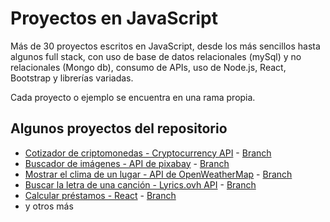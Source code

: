 # Proyectos en JavaScript 

Más de 30 proyectos escritos en JavaScript, desde los más sencillos hasta algunos full stack, con uso de base de datos  relacionales (mySql) y no relacionales (Mongo db), consumo de APIs, uso de Node.js, React, Bootstrap y  librerías variadas.

Cada proyecto  o ejemplo se encuentra en una rama propia.

## Algunos proyectos del repositorio

* [Cotizador de criptomonedas - Cryptocurrency API](https://cotizador-cripto-moneda.netlify.app/) - [Branch](https://github.com/hall9zeha/JavaScript-Projects/tree/CryptoCurrencyQuote)
* [Buscador de imágenes - API de pixabay](https://searching-pixabay-image.netlify.app/) - [Branch](https://github.com/hall9zeha/JavaScript-Projects/tree/ProyectPixabayApi)    
* [Mostrar el clima de un lugar - API de OpenWeatherMap](https://busca-el-clima.netlify.app/) - [Branch](https://github.com/hall9zeha/JavaScript-Projects/tree/ApiWeatherProyect)
* [Buscar la letra de una canción - Lyrics.ovh API](https://buscador-lyric-music.netlify.app/) - [Branch](https://github.com/hall9zeha/JavaScript-Projects/tree/ProyectSearchMusicLyric)
* [Calcular préstamos - React](https://cotizador-prestamo-react.netlify.app/
) - [Branch](https://github.com/hall9zeha/JavaScript-Projects/tree/reactProyectLoans)   
* y otros más




